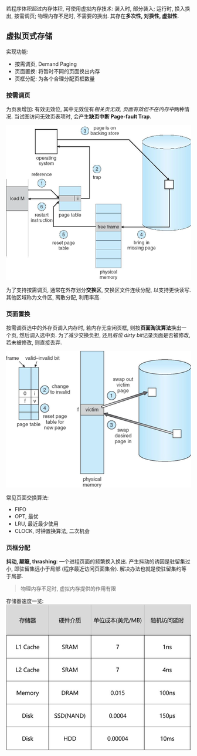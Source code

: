 若程序体积超过内存体积, 可使用虚拟内存技术: 装入时, 部分装入; 运行时, 换入换出, 按需调页; 物理内存不足时, 不需要的换出. 其存在**多次性, 对换性, 虚拟性**.

## 虚拟页式存储

实现功能:
- 按需调页, Demand Paging
- 页面置换: 将暂时不同的页面换出内存
- 页框分配: 为各个合理分配页框数量

### 按需调页

为页表增加: 有效无效位, 其中无效位有*相关页无效, 页面有效但不在内存中*两种情况. 当试图访问无效页表项时, 会产生**缺页中断 Page-fault Trap**.

![|450](../../attach/Pasted%20image%2020230621083243.png)

为了支持按需调页, 通常在外存划分**交换区**, 交换区文件连续分配, 以支持更快读写. 其他区域称为文件区, 离散分配, 利用率高.

### 页面置换

按需调页选中的外存页调入内存时, 若内存无空闲页框, 则按**页面淘汰算法**换出一个页, 然后调入选中页. 为了减少交换负担, 还用*脏位 dirty bit*记录页面是否被修改, 若未被修改, 则直接丢弃.

![|400](../../attach/Pasted%20image%2020230621091127.png)

常见页面交换算法:
- FIFO
- OPT, 最优
- LRU, 最近最少使用
- CLOCK, 时钟置换算法, 二次机会

### 页框分配

**抖动, 颠簸, thrashing**: 一个进程页面的频繁换入换出. 产生抖动的诱因是驻留集过小, 即驻留集远小于局部 (程序最近访问页面集合). 解决办法也就是使驻留集约等于局部.

> 物理内存不足时, 虚拟内存提供的作用有限

存储器速度一览:
![|300](../../attach/Pasted%20image%2020230621085421.png)